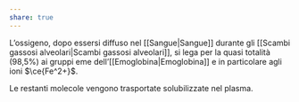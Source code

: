 ```yaml
---
share: true
---
```

L’ossigeno, dopo essersi diffuso nel [[Sangue|Sangue]] durante gli [[Scambi gassosi alveolari|Scambi gassosi alveolari]], si lega per la quasi totalità (98,5%) ai gruppi eme dell’[[Emoglobina|Emoglobina]] e in particolare agli ioni $\ce{Fe^2+}$.

Le restanti molecole vengono trasportate solubilizzate nel plasma.